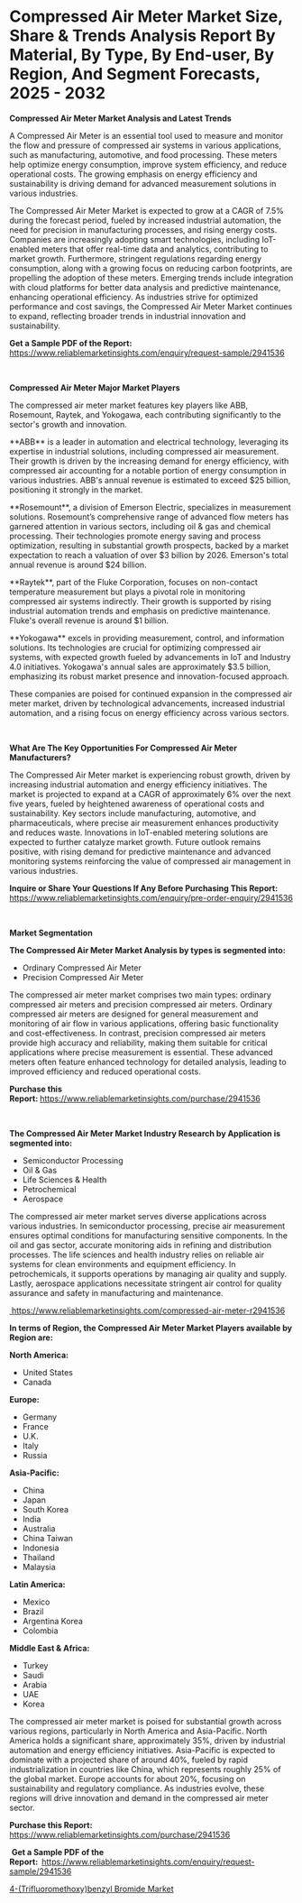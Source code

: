 <p><h1>Compressed Air Meter Market Size, Share & Trends Analysis Report By Material, By Type, By End-user, By Region, And Segment Forecasts, 2025 - 2032</h1></p><p><strong>Compressed Air Meter Market Analysis and Latest Trends</strong></p>
<p><p>A Compressed Air Meter is an essential tool used to measure and monitor the flow and pressure of compressed air systems in various applications, such as manufacturing, automotive, and food processing. These meters help optimize energy consumption, improve system efficiency, and reduce operational costs. The growing emphasis on energy efficiency and sustainability is driving demand for advanced measurement solutions in various industries.</p><p>The Compressed Air Meter Market is expected to grow at a CAGR of 7.5% during the forecast period, fueled by increased industrial automation, the need for precision in manufacturing processes, and rising energy costs. Companies are increasingly adopting smart technologies, including IoT-enabled meters that offer real-time data and analytics, contributing to market growth. Furthermore, stringent regulations regarding energy consumption, along with a growing focus on reducing carbon footprints, are propelling the adoption of these meters. Emerging trends include integration with cloud platforms for better data analysis and predictive maintenance, enhancing operational efficiency. As industries strive for optimized performance and cost savings, the Compressed Air Meter Market continues to expand, reflecting broader trends in industrial innovation and sustainability.</p></p>
<p><strong>Get a Sample PDF of the Report:&nbsp;</strong> <a href="https://www.reliablemarketinsights.com/enquiry/request-sample/2941536?utm_campaign=2888&utm_medium=2&utm_source=Github&utm_content=ia&utm_term=15032025&utm_id=compressed-air-meter">https://www.reliablemarketinsights.com/enquiry/request-sample/2941536</a></p>
<p>&nbsp;</p>
<p><strong>Compressed Air Meter Major Market Players</strong></p>
<p><p>The compressed air meter market features key players like ABB, Rosemount, Raytek, and Yokogawa, each contributing significantly to the sector's growth and innovation.</p><p>**ABB** is a leader in automation and electrical technology, leveraging its expertise in industrial solutions, including compressed air measurement. Their growth is driven by the increasing demand for energy efficiency, with compressed air accounting for a notable portion of energy consumption in various industries. ABB's annual revenue is estimated to exceed $25 billion, positioning it strongly in the market.</p><p>**Rosemount**, a division of Emerson Electric, specializes in measurement solutions. Rosemount’s comprehensive range of advanced flow meters has garnered attention in various sectors, including oil & gas and chemical processing. Their technologies promote energy saving and process optimization, resulting in substantial growth prospects, backed by a market expectation to reach a valuation of over $3 billion by 2026. Emerson's total annual revenue is around $24 billion.</p><p>**Raytek**, part of the Fluke Corporation, focuses on non-contact temperature measurement but plays a pivotal role in monitoring compressed air systems indirectly. Their growth is supported by rising industrial automation trends and emphasis on predictive maintenance. Fluke's overall revenue is around $1 billion.</p><p>**Yokogawa** excels in providing measurement, control, and information solutions. Its technologies are crucial for optimizing compressed air systems, with expected growth fueled by advancements in IoT and Industry 4.0 initiatives. Yokogawa's annual sales are approximately $3.5 billion, emphasizing its robust market presence and innovation-focused approach.</p><p>These companies are poised for continued expansion in the compressed air meter market, driven by technological advancements, increased industrial automation, and a rising focus on energy efficiency across various sectors.</p></p>
<p>&nbsp;</p>
<p><strong>What Are The Key Opportunities For Compressed Air Meter Manufacturers?</strong></p>
<p><p>The Compressed Air Meter market is experiencing robust growth, driven by increasing industrial automation and energy efficiency initiatives. The market is projected to expand at a CAGR of approximately 6% over the next five years, fueled by heightened awareness of operational costs and sustainability. Key sectors include manufacturing, automotive, and pharmaceuticals, where precise air measurement enhances productivity and reduces waste. Innovations in IoT-enabled metering solutions are expected to further catalyze market growth. Future outlook remains positive, with rising demand for predictive maintenance and advanced monitoring systems reinforcing the value of compressed air management in various industries.</p></p>
<p><strong>Inquire or Share Your Questions If Any Before Purchasing This Report:</strong> <a href="https://www.reliablemarketinsights.com/enquiry/pre-order-enquiry/2941536?utm_campaign=2888&utm_medium=2&utm_source=Github&utm_content=ia&utm_term=15032025&utm_id=compressed-air-meter">https://www.reliablemarketinsights.com/enquiry/pre-order-enquiry/2941536</a></p>
<p>&nbsp;</p>
<p><strong>Market Segmentation</strong></p>
<p><strong>The Compressed Air Meter Market Analysis by types is segmented into:</strong></p>
<p><ul><li>Ordinary Compressed Air Meter</li><li>Precision Compressed Air Meter</li></ul></p>
<p><p>The compressed air meter market comprises two main types: ordinary compressed air meters and precision compressed air meters. Ordinary compressed air meters are designed for general measurement and monitoring of air flow in various applications, offering basic functionality and cost-effectiveness. In contrast, precision compressed air meters provide high accuracy and reliability, making them suitable for critical applications where precise measurement is essential. These advanced meters often feature enhanced technology for detailed analysis, leading to improved efficiency and reduced operational costs.</p></p>
<p><strong>Purchase this Report:&nbsp;</strong><a href="https://www.reliablemarketinsights.com/purchase/2941536?utm_campaign=2888&utm_medium=2&utm_source=Github&utm_content=ia&utm_term=15032025&utm_id=compressed-air-meter">https://www.reliablemarketinsights.com/purchase/2941536</a></p>
<p>&nbsp;</p>
<p><strong>The Compressed Air Meter Market Industry Research by Application is segmented into:</strong></p>
<p><ul><li>Semiconductor Processing</li><li>Oil & Gas</li><li>Life Sciences & Health</li><li>Petrochemical</li><li>Aerospace</li></ul></p>
<p><p>The compressed air meter market serves diverse applications across various industries. In semiconductor processing, precise air measurement ensures optimal conditions for manufacturing sensitive components. In the oil and gas sector, accurate monitoring aids in refining and distribution processes. The life sciences and health industry relies on reliable air systems for clean environments and equipment efficiency. In petrochemicals, it supports operations by managing air quality and supply. Lastly, aerospace applications necessitate stringent air control for quality assurance and safety in manufacturing and maintenance.</p></p>
<p><a href="https://www.reliablemarketinsights.com/compressed-air-meter-r2941536?utm_campaign=2888&utm_medium=2&utm_source=Github&utm_content=ia&utm_term=15032025&utm_id=compressed-air-meter">&nbsp;https://www.reliablemarketinsights.com/compressed-air-meter-r2941536</a></p>
<p><strong>In terms of Region, the Compressed Air Meter Market Players available by Region are:</strong></p>
<p>
    <p> <strong> North America: </strong>
        <ul>
            <li>United States</li>
            <li>Canada</li>
        </ul>
        </p> 
    <p> <strong> Europe: </strong>
        <ul>
            <li>Germany</li>
            <li>France</li>
            <li>U.K.</li>
            <li>Italy</li>
            <li>Russia</li>
        </ul>
        </p> 
    <p> <strong> Asia-Pacific: </strong>
        <ul>
            <li>China</li>
            <li>Japan</li>
            <li>South Korea</li>
            <li>India</li>
            <li>Australia</li>
            <li>China Taiwan</li>
            <li>Indonesia</li>
            <li>Thailand</li>
            <li>Malaysia</li>
        </ul>
        </p> 
    <p> <strong> Latin America: </strong>
        <ul>
            <li>Mexico</li>
            <li>Brazil</li>
            <li>Argentina Korea</li>
            <li>Colombia</li>
        </ul>
        </p> 
    <p> <strong> Middle East & Africa: </strong>
        <ul>
            <li>Turkey</li>
            <li>Saudi</li>
            <li>Arabia</li>
            <li>UAE</li>
            <li>Korea</li>
        </ul>
    </p>
    </p>
<p><p>The compressed air meter market is poised for substantial growth across various regions, particularly in North America and Asia-Pacific. North America holds a significant share, approximately 35%, driven by industrial automation and energy efficiency initiatives. Asia-Pacific is expected to dominate with a projected share of around 40%, fueled by rapid industrialization in countries like China, which represents roughly 25% of the global market. Europe accounts for about 20%, focusing on sustainability and regulatory compliance. As industries evolve, these regions will drive innovation and demand in the compressed air meter sector.</p></p>
<p><strong>Purchase this Report: </strong><a href="https://www.reliablemarketinsights.com/purchase/2941536?utm_campaign=2888&utm_medium=2&utm_source=Github&utm_content=ia&utm_term=15032025&utm_id=compressed-air-meter">https://www.reliablemarketinsights.com/purchase/2941536</a></p>
<p>&nbsp;<strong>Get a Sample PDF of the Report:&nbsp;&nbsp;</strong><a href="https://www.reliablemarketinsights.com/enquiry/request-sample/2941536?utm_campaign=2888&utm_medium=2&utm_source=Github&utm_content=ia&utm_term=15032025&utm_id=compressed-air-meter">https://www.reliablemarketinsights.com/enquiry/request-sample/2941536</a></p>
<p><strong></strong></p>
<p><p><a href="https://github.com/abantolemox08/Market-Research-Report-List-1/blob/main/4-trifluoromethoxybenzyl-bromide-market.md?utm_campaign=2888&utm_medium=2&utm_source=Github&utm_content=ia&utm_term=15032025&utm_id=compressed-air-meter">4-(Trifluoromethoxy)benzyl Bromide Market</a></p></p>